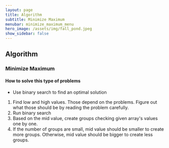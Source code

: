 ```yaml
---
layout: page
title: Algorithm
subtitle: Minimize Maximum
menubar: minimize_maximum_menu
hero_image: /assets/img/fall_pond.jpeg
show_sidebar: false
---
```


## Algorithm
### Minimize Maximum
#### How to solve this type of problems
- Use binary search to find an optimal solution
1. Find low and high values. Those depend on the problems.
   Figure out what those should be by reading the problem carefully.
2. Run binary search
3. Based on the mid value, create groups checking given array's values one by one.
4. If the number of groups are small, mid value should be smaller to create more groups.
   Otherwise, mid value should be bigger to create less groups.